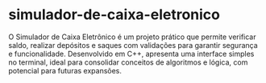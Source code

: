 # simulador-de-caixa-eletronico
O Simulador de Caixa Eletrônico é um projeto prático que permite verificar saldo, realizar depósitos e saques com validações para garantir segurança e funcionalidade. Desenvolvido em C++, apresenta uma interface simples no terminal, ideal para consolidar conceitos de algoritmos e lógica, com potencial para futuras expansões.
